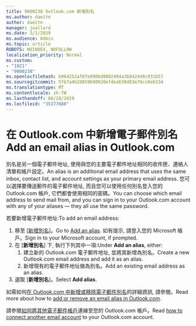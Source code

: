 ```yaml
---
title: 9000238 Outlook.com 新增別名
ms.author: daeite
author: daeite
manager: joallard
ms.date: 3/1/2019
ms.audience: Admin
ms.topic: article
ROBOTS: NOINDEX, NOFOLLOW
localization_priority: Normal
ms.custom:
- "1821"
- "9000238"
ms.openlocfilehash: b964252af07e990bd0802484a3b042448c931b57
ms.sourcegitcommit: 5fb7a4b28859690020efdea630d03e70cc0e6334
ms.translationtype: MT
ms.contentlocale: zh-TW
ms.lasthandoff: 06/28/2019
ms.locfileid: "35377688"
---
```

# <a name="add-an-email-alias-in-outlookcom"></a><span data-ttu-id="581f6-102">在 Outlook.com 中新增電子郵件別名</span><span class="sxs-lookup"><span data-stu-id="581f6-102">Add an email alias in Outlook.com</span></span>

<span data-ttu-id="581f6-103">別名是另一個電子郵件地址, 使用與您的主要電子郵件地址相同的收件匣、連絡人清單和帳戶設定。</span><span class="sxs-lookup"><span data-stu-id="581f6-103">An alias is an additional email address that uses the same inbox, contact list, and account settings as your primary email address.</span></span> <span data-ttu-id="581f6-104">您可以選擇要傳送郵件的電子郵件地址, 而且您可以使用任何別名登入您的 Outlook.com 帳戶, 它們都會使用相同的密碼。</span><span class="sxs-lookup"><span data-stu-id="581f6-104">You can choose which email address to send mail from, and you can sign in to your Outlook.com account with any of your aliases — they all use the same password.</span></span>

<span data-ttu-id="581f6-105">若要新增電子郵件地址:</span><span class="sxs-lookup"><span data-stu-id="581f6-105">To add an email address:</span></span>

1. <span data-ttu-id="581f6-106">移至 [[新增別名](https://go.microsoft.com/fwlink/p/?linkid=864833)]。</span><span class="sxs-lookup"><span data-stu-id="581f6-106">Go to [Add an alias](https://go.microsoft.com/fwlink/p/?linkid=864833).</span></span> <span data-ttu-id="581f6-107">如有提示, 請登入您的 Microsoft 帳戶。</span><span class="sxs-lookup"><span data-stu-id="581f6-107">Sign in to your Microsoft account, if prompted.</span></span>
2. <span data-ttu-id="581f6-108">在 [**新增別名**] 下, 執行下列其中一項:</span><span class="sxs-lookup"><span data-stu-id="581f6-108">Under **Add an alias**, either:</span></span>
    1. <span data-ttu-id="581f6-109">建立新的 Outlook.com 電子郵件地址, 並將其新增為別名。</span><span class="sxs-lookup"><span data-stu-id="581f6-109">Create a new Outlook.com email address and add it as an alias.</span></span>
    2. <span data-ttu-id="581f6-110">新增現有的電子郵件地址做為別名。</span><span class="sxs-lookup"><span data-stu-id="581f6-110">Add an existing email address as an alias.</span></span>
3. <span data-ttu-id="581f6-111">選取 [**新增別名**]。</span><span class="sxs-lookup"><span data-stu-id="581f6-111">Select **Add alias**.</span></span>

<span data-ttu-id="581f6-112">如需如何[在 Outlook.com 中新增或移除電子郵件別名](https://support.office.com/article/459b1989-356d-40fa-a689-8f285b13f1f2)的詳細資訊, 請參閱。</span><span class="sxs-lookup"><span data-stu-id="581f6-112">Read more about how to [add or remove an email alias in Outlook.com](https://support.office.com/article/459b1989-356d-40fa-a689-8f285b13f1f2).</span></span>  

<span data-ttu-id="581f6-113">請參閱[如何將其他電子郵件帳戶](https://support.office.com/article/c5224df4-5885-4e79-91ba-523aa743f0ba)連線至您的 Outlook.com 帳戶。</span><span class="sxs-lookup"><span data-stu-id="581f6-113">Read [how to connect another email account](https://support.office.com/article/c5224df4-5885-4e79-91ba-523aa743f0ba) to your Outlook.com account.</span></span>